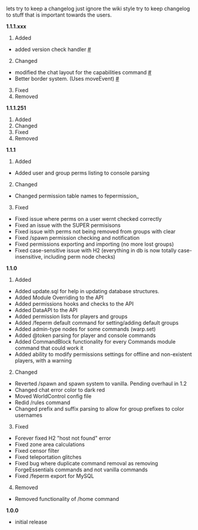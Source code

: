 lets try to keep a changelog
just ignore the wiki style
try to keep changelog to stuff that is important towards the users.


**1.1.1.xxx**

1. Added
 * added version check handler [#](https://github.com/ForgeEssentials/ForgeEssentialsMain/commit/3d4351ef7785798deb1eeb43cbb83492039b0cc3)
2. Changed
 * modified the chat layout for the capabilities command [#](https://github.com/ForgeEssentials/ForgeEssentialsMain/commit/8094ee0db46bb365d60e886eae4c47bdeac90bd5)
 * Better border system. (Uses moveEvent) [#](https://github.com/ForgeEssentials/ForgeEssentialsMain/commit/1603deb889fff62e27ac6d7017f67dcb5a9d4d6e)
3. Fixed
4. Removed

**1.1.1.251**

1. Added
2. Changed
3. Fixed
4. Removed

**1.1.1**

1. Added
 * Added user and group perms listing to console parsing
2. Changed
 * Changed permission table names to fepermission_<tableName>
3. Fixed
 * Fixed issue where perms on a user wernt checked correctly
 * Fixed an issue with the SUPER permisisons
 * Fixed issue with perms not being removed from groups with clear
 * Fixed /spawn permission checking and notification
 * Fixed permissions exporting and importing (no more lost groups)
 * Fixed case-sensitive issue with H2 (everything in db is now totally case-insensitive, including perm node checks)

**1.1.0**

1. Added
 * Added update.sql for help in updating database structures.
 * Added Module Overriding to the API
 * Added permissions hooks and checks to the API
 * Added DataAPI to the API
 * Added permission lists for players and groups
 * Added /feperm default command for setting/adding default groups
 * Added admin-type nodes for some commands (warp.set)
 * Added @token parsing for player and console commands
 * Added CommandBlock functionality for every Commands module command that could work it
 * Added ability to modify permissions settings for offline and non-existent players, with a warning
2. Changed
 * Reverted /spawn and spawn system to vanilla. Pending overhaul in 1.2
 * Changed chat error color to dark red
 * Moved WorldControl config file
 * Redid /rules command
 * Changed prefix and suffix parsing to allow for group prefixes to color usernames
3. Fixed
 * Forever fixed H2 "host not found" error
 * Fixed zone area calculations
 * Fixed censor filter
 * Fixed teleportation glitches
 * Fixed bug where duplicate command removal as removing ForgeEssentials commands and not vanilla commands
 * Fixed /feperm export for MySQL
4. Removed
  * Removed <x y z> functionality of /home command

**1.0.0**
 * initial release
